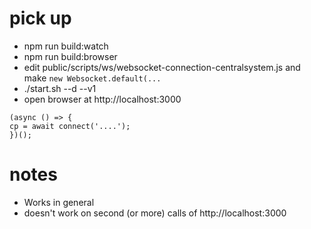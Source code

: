 # pick up

* npm run build:watch
* npm run build:browser
* edit public/scripts/ws/websocket-connection-centralsystem.js and make `new Websocket.default(...`
* ./start.sh --d --v1
* open browser at http://localhost:3000

```
(async () => {
cp = await connect('....');
})();
```

# notes

* Works in general
* doesn't work on second (or more) calls of http://localhost:3000
